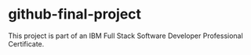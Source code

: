 # github-final-project
This project is part of an IBM Full Stack Software Developer Professional Certificate.
